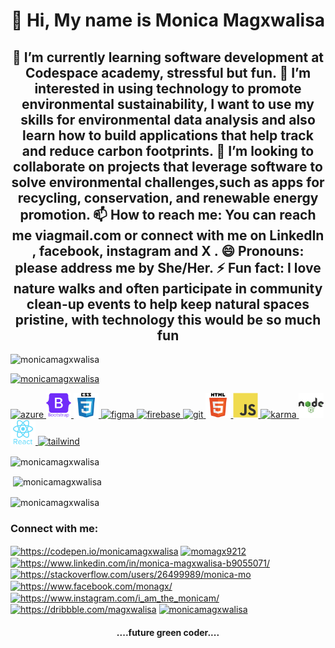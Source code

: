 
<h1 align="center">👋 Hi, My name is Monica Magxwalisa </h1>
<h2 align="center">🌱 I’m currently learning software development at Codespace academy, stressful but fun.
👀 I’m interested in using technology to promote environmental sustainability, 
      I want to use my skills for environmental data analysis and also learn how to build applications that help track and reduce carbon footprints.
💞️ I’m looking to collaborate on projects that leverage software to solve environmental challenges,such as apps for recycling, conservation, and renewable energy promotion.      
📫 How to reach me: You can reach me viagmail.com or connect with me on LinkedIn , facebook, instagram and X .
😄 Pronouns: please address me by She/Her.
⚡ Fun fact: I love nature walks and often participate in community clean-up events to help keep natural spaces pristine, 
        with technology this would be so much fun</h2>

<p align="left"> <img src="https://komarev.com/ghpvc/?username=monicamagxwalisa&label=Profile%20views&color=0e75b6&style=flat" alt="monicamagxwalisa" /> </p>


<p align="left"> <a href="https://github.com/ryo-ma/github-profile-trophy"><img src="https://github-profile-trophy.vercel.app/?username=monicamagxwalisa" alt="monicamagxwalisa" /></a> </p>



<p align="left"> <a href="https://azure.microsoft.com/en-in/" target="_blank" rel="noreferrer"> <img src="https://www.vectorlogo.zone/logos/microsoft_azure/microsoft_azure-icon.svg" alt="azure" width="40" height="40"/> </a> <a href="https://getbootstrap.com" target="_blank" rel="noreferrer"> <img src="https://raw.githubusercontent.com/devicons/devicon/master/icons/bootstrap/bootstrap-plain-wordmark.svg" alt="bootstrap" width="40" height="40"/> </a> <a href="https://www.w3schools.com/css/" target="_blank" rel="noreferrer"> <img src="https://raw.githubusercontent.com/devicons/devicon/master/icons/css3/css3-original-wordmark.svg" alt="css3" width="40" height="40"/> </a> <a href="https://www.figma.com/" target="_blank" rel="noreferrer"> <img src="https://www.vectorlogo.zone/logos/figma/figma-icon.svg" alt="figma" width="40" height="40"/> </a> <a href="https://firebase.google.com/" target="_blank" rel="noreferrer"> <img src="https://www.vectorlogo.zone/logos/firebase/firebase-icon.svg" alt="firebase" width="40" height="40"/> </a> <a href="https://git-scm.com/" target="_blank" rel="noreferrer"> <img src="https://www.vectorlogo.zone/logos/git-scm/git-scm-icon.svg" alt="git" width="40" height="40"/> </a> <a href="https://www.w3.org/html/" target="_blank" rel="noreferrer"> <img src="https://raw.githubusercontent.com/devicons/devicon/master/icons/html5/html5-original-wordmark.svg" alt="html5" width="40" height="40"/> </a> <a href="https://developer.mozilla.org/en-US/docs/Web/JavaScript" target="_blank" rel="noreferrer"> <img src="https://raw.githubusercontent.com/devicons/devicon/master/icons/javascript/javascript-original.svg" alt="javascript" width="40" height="40"/> </a> <a href="https://karma-runner.github.io/latest/index.html" target="_blank" rel="noreferrer"> <img src="https://raw.githubusercontent.com/detain/svg-logos/780f25886640cef088af994181646db2f6b1a3f8/svg/karma.svg" alt="karma" width="40" height="40"/> </a> <a href="https://nodejs.org" target="_blank" rel="noreferrer"> <img src="https://raw.githubusercontent.com/devicons/devicon/master/icons/nodejs/nodejs-original-wordmark.svg" alt="nodejs" width="40" height="40"/> </a> <a href="https://reactjs.org/" target="_blank" rel="noreferrer"> <img src="https://raw.githubusercontent.com/devicons/devicon/master/icons/react/react-original-wordmark.svg" alt="react" width="40" height="40"/> </a> <a href="https://tailwindcss.com/" target="_blank" rel="noreferrer"> <img src="https://www.vectorlogo.zone/logos/tailwindcss/tailwindcss-icon.svg" alt="tailwind" width="40" height="40"/> </a> </p>


<p><img align="center" src="https://github-readme-stats.vercel.app/api/top-langs?username=monicamagxwalisa&show_icons=true&locale=en&layout=compact" alt="monicamagxwalisa" /></p>

<p>&nbsp;<img align="center" src="https://github-readme-stats.vercel.app/api?username=monicamagxwalisa&show_icons=true&theme=true" alt="monicamagxwalisa" /></p>

<p><img align="center" src="https://github-readme-streak-stats.herokuapp.com/?user=monicamagxwalisa&" alt="monicamagxwalisa" /></p>

<h3 align="left">Connect with me:</h3>

<p align="left">
<a href="https://codepen.io/https://codepen.io/monicamagxwalisa" target="blank"><img align="center" src="https://raw.githubusercontent.com/rahuldkjain/github-profile-readme-generator/master/src/images/icons/Social/codepen.svg" alt="https://codepen.io/monicamagxwalisa" height="30" width="40" /></a>
<a href="https://twitter.com/momagx9212" target="blank"><img align="center" src="https://raw.githubusercontent.com/rahuldkjain/github-profile-readme-generator/master/src/images/icons/Social/twitter.svg" alt="momagx9212" height="30" width="40" /></a>
<a href="https://linkedin.com/in/https://www.linkedin.com/in/monica-magxwalisa-b9055071/" target="blank"><img align="center" src="https://raw.githubusercontent.com/rahuldkjain/github-profile-readme-generator/master/src/images/icons/Social/linked-in-alt.svg" alt="https://www.linkedin.com/in/monica-magxwalisa-b9055071/" height="30" width="40" /></a>
<a href="https://stackoverflow.com/users/https://stackoverflow.com/users/26499989/monica-mo" target="blank"><img align="center" src="https://raw.githubusercontent.com/rahuldkjain/github-profile-readme-generator/master/src/images/icons/Social/stack-overflow.svg" alt="https://stackoverflow.com/users/26499989/monica-mo" height="30" width="40" /></a>
<a href="https://fb.com/https://www.facebook.com/monagx/" target="blank"><img align="center" src="https://raw.githubusercontent.com/rahuldkjain/github-profile-readme-generator/master/src/images/icons/Social/facebook.svg" alt="https://www.facebook.com/monagx/" height="30" width="40" /></a>
<a href="https://instagram.com/https://www.instagram.com/i_am_the_monicam/" target="blank"><img align="center" src="https://raw.githubusercontent.com/rahuldkjain/github-profile-readme-generator/master/src/images/icons/Social/instagram.svg" alt="https://www.instagram.com/i_am_the_monicam/" height="30" width="40" /></a>
<a href="https://dribbble.com/https://dribbble.com/magxwalisa" target="blank"><img align="center" src="https://raw.githubusercontent.com/rahuldkjain/github-profile-readme-generator/master/src/images/icons/Social/dribbble.svg" alt="https://dribbble.com/magxwalisa" height="30" width="40" /></a>
<a href="https://discord.gg/monicamagxwalisa" target="blank"><img align="center" src="https://raw.githubusercontent.com/rahuldkjain/github-profile-readme-generator/master/src/images/icons/Social/discord.svg" alt="monicamagxwalisa" height="30" width="40" /></a>
</p>

  <h4 align= "center">....future green coder....</h4>
